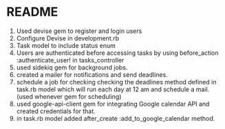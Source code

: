 # README

1. Used devise gem to register and login users
2. Configure Devise in development.rb
3. Task model to include status enum
4. Users are authenticated before accessing tasks by using before_action :authenticate_user! in tasks_controller
5. used sidekiq gem for background jobs.
6. created a mailer for notifications and send deadlines.
7. schedule a job for checking checking the deadlines method defined in task.rb model which will run each day at 12 am and schedule a mail. (used whenever gem for scheduling)
8. used google-api-client gem for integrating Google calendar API and created credentials for that.
9. in task.rb model added after_create :add_to_google_calendar method.